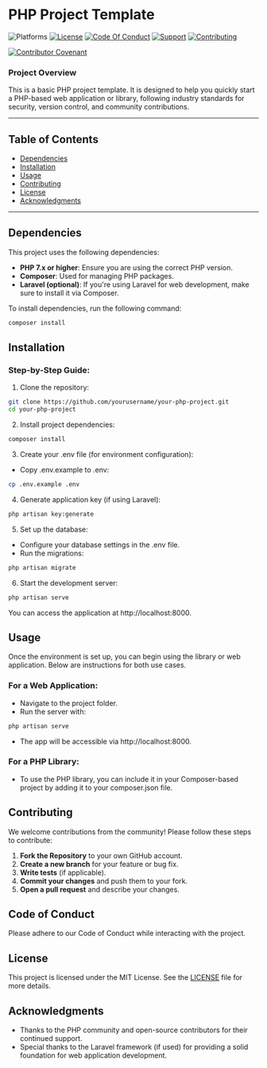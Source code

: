 # PHP Project Template

![Platforms](https://img.shields.io/badge/Platforms-Windows%20/%20Linux-blue.svg?style=flat-square)
[![License](https://img.shields.io/badge/License-MIT-green.svg?style=flat-square)](LICENSE.md)
[![Code Of Conduct](https://img.shields.io/badge/Community-Code%20of%20Conduct-orange.svg?style=flat-square)](CODE_OF_CONDUCT.md)
[![Support](https://img.shields.io/badge/Community-Support-red.svg?style=flat-square)](SUPPORT.md)
[![Contributing](https://img.shields.io/badge/Community-Contribution-yellow.svg?style=flat-square)](CONTRIBUTING.md)

[![Contributor Covenant](https://img.shields.io/badge/Contributor%20Covenant-v1.4%20adopted-ff69b4.svg)](CODE_OF_CONDUCT.md)

### Project Overview

This is a basic PHP project template. It is designed to help you quickly start a PHP-based web application or library, following industry standards for security, version control, and community contributions.

---

## Table of Contents

- [Dependencies](#dependencies)
- [Installation](#installation)
- [Usage](#usage)
- [Contributing](#contributing)
- [License](#license)
- [Acknowledgments](#acknowledgments)

---

## Dependencies

This project uses the following dependencies:

- **PHP 7.x or higher**: Ensure you are using the correct PHP version.
- **Composer**: Used for managing PHP packages.
- **Laravel (optional)**: If you're using Laravel for web development, make sure to install it via Composer.

To install dependencies, run the following command:

```bash
composer install
```

## Installation

### Step-by-Step Guide:

1. Clone the repository:

```bash
git clone https://github.com/yourusername/your-php-project.git
cd your-php-project
```

2. Install project dependencies:

```bash
composer install
```

3. Create your .env file (for environment configuration):

- Copy .env.example to .env:

```bash
cp .env.example .env
```

4. Generate application key (if using Laravel):

```bash
php artisan key:generate
```

5. Set up the database:

- Configure your database settings in the .env file.
- Run the migrations:

```bash
php artisan migrate
```

6. Start the development server:

```bash
php artisan serve
```

You can access the application at http://localhost:8000.

## Usage

Once the environment is set up, you can begin using the library or web application. Below are instructions for both use cases.

### For a Web Application:

- Navigate to the project folder.
- Run the server with:

```bash
php artisan serve
```

- The app will be accessible via http://localhost:8000.

### For a PHP Library:

- To use the PHP library, you can include it in your Composer-based project by adding it to your composer.json file.

## Contributing

We welcome contributions from the community! Please follow these steps to contribute:

1. **Fork the Repository** to your own GitHub account.
2. **Create a new branch** for your feature or bug fix.
3. **Write tests** (if applicable).
4. **Commit your changes** and push them to your fork.
5. **Open a pull request** and describe your changes.

## Code of Conduct

Please adhere to our Code of Conduct while interacting with the project.

## License

This project is licensed under the MIT License. See the [LICENSE](LICENSE) file for more details.

## Acknowledgments

- Thanks to the PHP community and open-source contributors for their continued support.
- Special thanks to the Laravel framework (if used) for providing a solid foundation for web application development.
